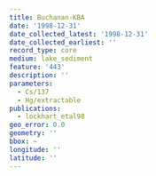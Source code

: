 ```yaml
---
title: Buchanan-KBA
date: '1998-12-31'
date_collected_latest: '1998-12-31'
date_collected_earliest: ''
record_type: core
medium: lake_sediment
feature: '443'
description: ''
parameters:
  - Cs/137
  - Hg/extractable
publications:
  - lockhart_etal98
geo_error: 0.0
geometry: ''
bbox: ~
longitude: ''
latitude: ''
---
```

